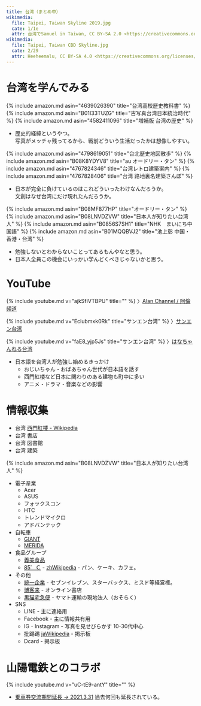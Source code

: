 ```yaml
---
title: 台湾（まとめ中）
wikimedia:
  file: Taipei, Taiwan Skyline 2019.jpg
  cate: 1/1e
  attr: 台湾でSamuel in Taiwan, CC BY-SA 2.0 <https://creativecommons.org/licenses/by-sa/2.0>, via Wikimedia Commons
wikimedia:
  file: Taipei, Taiwan CBD Skyline.jpg
  cate: 2/29
  attr: Heeheemalu, CC BY-SA 4.0 <https://creativecommons.org/licenses/by-sa/4.0>, ウィキメディア・コモンズ経由で
---
```


# 台湾を学んでみる

{% include amazon.md asin="4639026390" title="台湾高校歴史教科書" %}
{% include amazon.md asin="B01I33TUZG" title="古写真台湾日本統治時代" %}
{% include amazon.md asin="4582411096" title="増補版 台湾の歴史" %}

* 歴史的経緯というやつ。  
  写真がメッチャ残ってるから、戦前どういう生活だったかは想像しやすい。

{% include amazon.md asin="4798619051" title="台北歴史地図散歩" %}
{% include amazon.md asin="B08K8YDYV8" title="au オードリー・タン" %}
{% include amazon.md asin="4767824346" title="台湾レトロ建築案内" %}
{% include amazon.md asin="4767828406" title="台湾 路地裏名建築さんぽ" %}

* 日本が完全に負けているのはこれどういったわけなんだろうか。  
  文創はなぜ台湾にだけ現れたんだろうか。

{% include amazon.md asin="B08MF877HP" title="オードリー・タン" %}
{% include amazon.md asin="B08LNVDZVW" title="日本人が知りたい台湾人" %}
{% include amazon.md asin="B0856S7SH1" title="NHK　まいにち中国語" %}
{% include amazon.md asin="B01MQQBVJ2" title="池上彰 中国・香港・台湾" %}

* 勉強しないとわからないことってあるもんやなと思う。
* 日本人全員この機会にいっかい学んどくべきじゃないかと思う。


# YouTube

{% include youtube.md v="ajkSfIVTBPU" title="" %}
〉[Alan Channel / 阿倫頻道](https://www.youtube.com/channel/UCLh9M5KxWSlIqh2EC8ja_ug)

{% include youtube.md v="Eciubmxk0Rk" title="サンエン台湾" %}
〉[サンエン台湾](https://www.youtube.com/channel/UCQimp8PIBqQSDHXtPg7_g9Q)

{% include youtube.md v="faE8_yjp5Js" title="サンエン台湾" %}
〉[はなちゃんねる台湾](https://www.youtube.com/channel/UCgpXZmQZclvkth4aG6OJ_9w)

* 日本語を台湾人が勉強し始めるきっかけ
  * おじいちゃん・おばあちゃん世代が日本語を話す
  * 西門紅楼など日本に関わりのある建物も町中に多い
  * アニメ・ドラマ・音楽などの影響


# 情報収集

* 台湾 [西門紅楼 - Wikipedia](https://ja.wikipedia.org/wiki/西門紅楼)
* 台湾 書店
* 台湾 図書館
* 台湾 建築

{% include amazon.md asin="B08LNVDZVW" title="日本人が知りたい台湾人" %}

* 電子産業
  * Acer
  * ASUS
  * フォックスコン
  * HTC
  * トレンドマイクロ
  * アドバンテック
* 自転車
  * [GIANT](https://www.giantcyclingworld.com)
  * [MERIDA](https://www.merida-bikes.com/)
* 食品グループ
  * [義美食品](https://www.imeifoods.com.tw)
  * [85゜Ｃ](https://www.85cafe.com) -
    [zhWikipedia](https://zh.wikipedia.org/wiki/85度C) -
    パン、ケーキ、カフェ。
* その他
  * [統一企業](https://www.uni-president.com.tw) -
    セブンイレブン、スターバックス、ミスド等経営権。
  * [博客来](https://www.books.com.tw/) -
    オンライン書店
  * [黒猫宅急便](https://www.t-cat.com.tw/jp/) -
    ヤマト運輸の現地法人（おそらく）
* SNS
  * LINE - 主に連絡用
  * Facebook - 主に情報共有用
  * IG - Instagram - 写真を見せびらかす 10-30代中心
  * 批踢踢
    [jaWikipedia](https://ja.wikipedia.org/wiki/PTT_(台湾)) - 掲示板
  * Dcard - 掲示板

# 山陽電鉄とのコラボ

{% include youtube.md v="uC-tE9-antY" title="" %}

* [乗車券交流期間延長 -> 2021.3.31](http://www.sanyo-railway.co.jp/railway/topics/detail.html?topics_id=1619)
  過去何回も延長されている。
  

